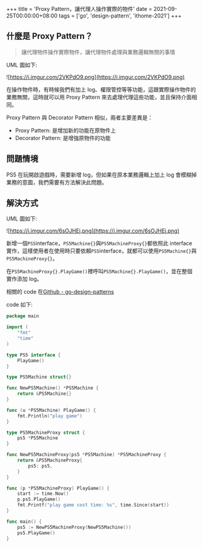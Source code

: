 +++
title = 'Proxy Pattern，讓代理人操作實際的物件'
date = 2021-09-25T00:00:00+08:00
tags = ['go', 'design-pattern', 'ithome-2021']
+++

## 什麼是 Proxy Pattern？

> 讓代理物件操作實際物件，讓代理物件處理與業務邏輯無關的事情
> 

UML 圖如下:

![https://i.imgur.com/2VKPdO9.png](https://i.imgur.com/2VKPdO9.png)

在操作物件時，有時候我們有加上 log、權限管控等等功能，這跟實際操作物件的業務無關，這時就可以用 Proxy Pattern 來去處理代理這些功能，並且保持介面相同。

Proxy Pattern 與 Decorator Pattern 相似，兩者主要差異是：

- Proxy Pattern: 是增加新的功能在原物件上
- Decorator Pattern: 是增強原物件的功能

## 問題情境

PS5 在玩開啟遊戲時，需要新增 log，但如果在原本業務邏輯上加上 log 會模糊掉業務的意圖，我們需要有方法解決此問題。

## 解決方式

UML 圖如下:

![https://i.imgur.com/6sOJHEj.png](https://i.imgur.com/6sOJHEj.png)

新增一個`PS5`interface，`PS5Machine{}`與`PS5MachineProxy{}`都依照此 interface
實作，這樣使用者在使用時只要依賴`PS5`interface，就都可以使用`PS5Machine{}`與`PS5MachineProxy{}`。

在`PS5MachineProxy{}.PlayGame()`裡呼叫`PS5Machine{}.PlayGame()`，並在整個實作添加 log。

相關的 code 在[Github - go-design-patterns](https://github.com/superj80820/go-design-patterns)

code 如下:

```go
package main

import (
	"fmt"
	"time"
)

type PS5 interface {
	PlayGame()
}

type PS5Machine struct{}

func NewPS5Machine() *PS5Machine {
	return &PS5Machine{}
}

func (u *PS5Machine) PlayGame() {
	fmt.Println("play game")
}

type PS5MachineProxy struct {
	ps5 *PS5Machine
}

func NewPS5MachineProxy(ps5 *PS5Machine) *PS5MachineProxy {
	return &PS5MachineProxy{
		ps5: ps5,
	}
}

func (p *PS5MachineProxy) PlayGame() {
	start := time.Now()
	p.ps5.PlayGame()
	fmt.Printf("play game cost time: %s", time.Since(start))
}

func main() {
	ps5 := NewPS5MachineProxy(NewPS5Machine())
	ps5.PlayGame()
}
```